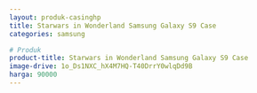 ```yaml
---
layout: produk-casinghp
title: Starwars in Wonderland Samsung Galaxy S9 Case
categories: samsung

# Produk
product-title: Starwars in Wonderland Samsung Galaxy S9 Case
image-drive: 1o_Ds1NXC_hX4M7HQ-T40DrrY0wlqDd9B
harga: 90000
---
```

